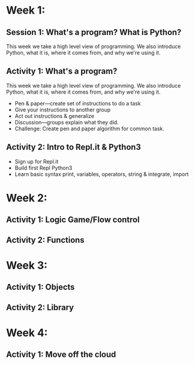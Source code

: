 # Week 1:

## Session 1: What's a program? What is Python?

This week we take a high level view of programming. We also introduce Python, what it is, where it comes from, and why we're using it.

## Activity 1: What's a program?

This week we take a high level view of programming. We also introduce Python, what it is, where it comes from, and why we're using it. 

* Pen & paper—create set of instructions to do a task
* Give your instructions to another group
* Act out instructions & generalize
* Discussion—groups explain what they did.
* Challenge: Create pen and paper algorithm for common task. 

## Activity 2: Intro to Repl.it & Python3

* Sign up for Repl.it
* Build first Repl Python3
* Learn basic syntax print, variables, operators, string & integrate, import

# Week 2:

## Activity 1: Logic Game/Flow control

## Activity 2: Functions

# Week 3:

## Activity 1: Objects

## Activity 2: Library

# Week 4:

## Activity 1: Move off the cloud



